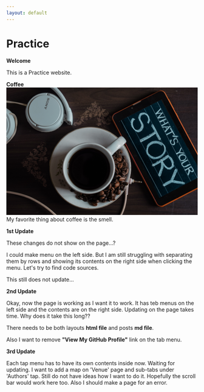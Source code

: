 ```yaml
---
layout: default
---
```

# Practice

**Welcome**

This is a Practice website. 

**Coffee**
![Tell me your story](assets/img/sutar-1749303.jpg) My favorite thing about coffee is the smell.  


**1st Update**

These changes do not show on the page...?

I could make menu on the left side. But I am still struggling with separating them by rows and showing its contents on the right side when clicking the menu. Let's try to find code sources. 

This still does not update... 



**2nd Update**

Okay, now the page is working as I want it to work. 
It has teb menus on the left side and the contents are on the right side. 
Updating on the page takes time. Why does it take this long??

There needs to be both layouts **html file** and posts **md file**. 

Also I want to remove **"View My GitHub Profile"** link on the tab menu.


**3rd Update**

Each tap menu has to have its own contents inside now. Waiting for updating. 
I want to add a map on 'Venue' page and sub-tabs under 'Authors' tap. Still do not have ideas how I want to do it. 
Hopefully the scroll bar would work here too. 
Also I should make a page for an error. 
